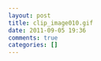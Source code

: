 ```yaml
---
layout: post
title: clip_image010.gif
date: 2011-09-05 19:36
comments: true
categories: []
---
```


